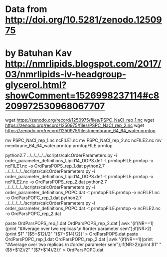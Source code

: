 # Data from http://doi.org/10.5281/zenodo.1250975
# by Batuhan Kav http://nmrlipids.blogspot.com/2017/03/nmrlipids-iv-headgroup-glycerol.html?showComment=1526998237114#c8209972530968067707

wget https://zenodo.org/record/1250975/files/PSPC_NaCl_rep_1.nc
wget https://zenodo.org/record/1250975/files/PSPC_NaCl_rep_2.nc
wget https://zenodo.org/record/1250975/files/membrane_64_64_water.prmtop

mv PSPC_NaCl_rep_1.nc ncFILE1.nc
mv PSPC_NaCl_rep_2.nc ncFILE2.nc
mv membrane_64_64_water.prmtop prmtopFILE.prmtop

python2.7 ../../../../../scripts/calcOrderParameters.py -i order_parameter_definitions_Lipid14_DOPS.def -t prmtopFILE.prmtop -x ncFILE1.nc  -o OrdParsPOPS_rep_1.dat
python2.7 ../../../../../scripts/calcOrderParameters.py -i order_parameter_definitions_Lipid14_DOPS.def -t prmtopFILE.prmtop -x ncFILE2.nc  -o OrdParsPOPS_rep_2.dat
python2.7 ../../../../../scripts/calcOrderParameters.py -i order_parameter_definitions_POPC.dat -t prmtopFILE.prmtop -x ncFILE1.nc  -o OrdParsPOPC_rep_1.dat
python2.7 ../../../../../scripts/calcOrderParameters.py -i order_parameter_definitions_POPC.dat -t prmtopFILE.prmtop -x ncFILE2.nc  -o OrdParsPOPC_rep_2.dat

paste OrdParsPOPS_rep_1.dat OrdParsPOPS_rep_2.dat | awk '{if(NR==1){print "#Average over two replicas \n           #order parameter   sem"};if(NR>2){print $1"     "($5+$12)/2"          "($7+$14)/2}}' > OrdParsPOPS.dat
paste OrdParsPOPC_rep_1.dat OrdParsPOPC_rep_2.dat | awk '{if(NR==1){print "#Average over two replicas \n           #order parameter   sem"};if(NR>2){print $1"     "($5+$12)/2"          "($7+$14)/2}}' > OrdParsPOPC.dat
